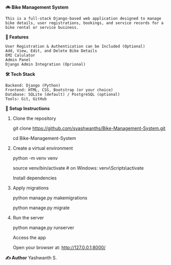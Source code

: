 **🚲 Bike Management System**
    
    This is a full-stack Django-based web application designed to manage bike details, user registrations, bookings, and service records for a bike rental or service business.

**🔧 Features**

    User Registration & Authentication can be Included (Optional)
    Add, View, Edit, and Delete Bike Details
    EMI Calulator
    Admin Panel
    Django Admin Integration (Oprional)

**🛠️ Tech Stack**

    Backend: Django (Python)
    Frontend: HTML, CSS, Bootstrap (or your choice)
    Database: SQLite (default) / PostgreSQL (optional)
    Tools: Git, GitHub

**🚀 Setup Instructions**

1. Clone the repository

    git clone https://github.com/syashwanths/Bike-Management-System.git
   
    cd Bike-Management-System

3. Create a virtual environment

    python -m venv venv
   
    source venv/bin/activate  # on Windows: venv\Scripts\activate
   
    Install dependencies

4. Apply migrations

    python manage.py makemigrations
   
    python manage.py migrate

6. Run the server

    python manage.py runserver
   
    Access the app
   
    Open your browser at: http://127.0.0.1:8000/


**✍️ Author**
Yashwanth S.
